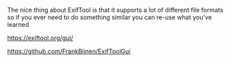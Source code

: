 The nice thing about ExifTool is that it supports a lot of different file formats so if you ever need to do something similar you can re-use what you've learned

https://exiftool.org/gui/

https://github.com/FrankBijnen/ExifToolGui
